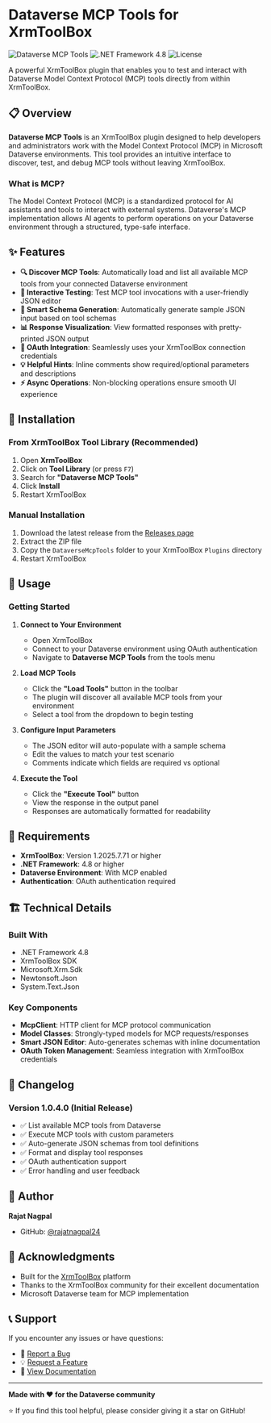 # Dataverse MCP Tools for XrmToolBox

![Dataverse MCP Tools](https://img.shields.io/badge/XrmToolBox-Plugin-blue) ![.NET Framework 4.8](https://img.shields.io/badge/.NET%20Framework-4.8-purple) ![License](https://img.shields.io/badge/license-MIT-green)

A powerful XrmToolBox plugin that enables you to test and interact with Dataverse Model Context Protocol (MCP) tools directly from within XrmToolBox.

## 📋 Overview

**Dataverse MCP Tools** is an XrmToolBox plugin designed to help developers and administrators work with the Model Context Protocol (MCP) in Microsoft Dataverse environments. This tool provides an intuitive interface to discover, test, and debug MCP tools without leaving XrmToolBox.

### What is MCP?

The Model Context Protocol (MCP) is a standardized protocol for AI assistants and tools to interact with external systems. Dataverse's MCP implementation allows AI agents to perform operations on your Dataverse environment through a structured, type-safe interface.

## ✨ Features

- **🔍 Discover MCP Tools**: Automatically load and list all available MCP tools from your connected Dataverse environment
- **📝 Interactive Testing**: Test MCP tool invocations with a user-friendly JSON editor
- **🎯 Smart Schema Generation**: Automatically generate sample JSON input based on tool schemas
- **📊 Response Visualization**: View formatted responses with pretty-printed JSON output
- **🔐 OAuth Integration**: Seamlessly uses your XrmToolBox connection credentials
- **💡 Helpful Hints**: Inline comments show required/optional parameters and descriptions
- **⚡ Async Operations**: Non-blocking operations ensure smooth UI experience

## 🚀 Installation

### From XrmToolBox Tool Library (Recommended)

1. Open **XrmToolBox**
2. Click on **Tool Library** (or press `F7`)
3. Search for **"Dataverse MCP Tools"**
4. Click **Install**
5. Restart XrmToolBox

### Manual Installation

1. Download the latest release from the [Releases page](https://github.com/rajatnagpal24/MsCrm.DataverseMCPTools/releases)
2. Extract the ZIP file
3. Copy the `DataverseMcpTools` folder to your XrmToolBox `Plugins` directory
4. Restart XrmToolBox

## 📖 Usage

### Getting Started

1. **Connect to Your Environment**
   - Open XrmToolBox
   - Connect to your Dataverse environment using OAuth authentication
   - Navigate to **Dataverse MCP Tools** from the tools menu

2. **Load MCP Tools**
   - Click the **"Load Tools"** button in the toolbar
   - The plugin will discover all available MCP tools from your environment
   - Select a tool from the dropdown to begin testing

3. **Configure Input Parameters**
   - The JSON editor will auto-populate with a sample schema
   - Edit the values to match your test scenario
   - Comments indicate which fields are required vs optional

4. **Execute the Tool**
   - Click the **"Execute Tool"** button
   - View the response in the output panel
   - Responses are automatically formatted for readability


## 🔧 Requirements

- **XrmToolBox**: Version 1.2025.7.71 or higher
- **.NET Framework**: 4.8 or higher
- **Dataverse Environment**: With MCP enabled
- **Authentication**: OAuth authentication required

## 🏗️ Technical Details

### Built With

- .NET Framework 4.8
- XrmToolBox SDK
- Microsoft.Xrm.Sdk
- Newtonsoft.Json
- System.Text.Json

### Key Components

- **McpClient**: HTTP client for MCP protocol communication
- **Model Classes**: Strongly-typed models for MCP requests/responses
- **Smart JSON Editor**: Auto-generates schemas with inline documentation
- **OAuth Token Management**: Seamless integration with XrmToolBox credentials


## 📝 Changelog

### Version 1.0.4.0 (Initial Release)
- ✅ List available MCP tools from Dataverse
- ✅ Execute MCP tools with custom parameters
- ✅ Auto-generate JSON schemas from tool definitions
- ✅ Format and display tool responses
- ✅ OAuth authentication support
- ✅ Error handling and user feedback



## 👤 Author

**Rajat Nagpal**

- GitHub: [@rajatnagpal24](https://github.com/rajatnagpal24)

## 🙏 Acknowledgments

- Built for the [XrmToolBox](https://www.xrmtoolbox.com/) platform
- Thanks to the XrmToolBox community for their excellent documentation
- Microsoft Dataverse team for MCP implementation

## 📞 Support

If you encounter any issues or have questions:

- 🐛 [Report a Bug](https://github.com/rajatnagpal24/MsCrm.DataverseMCPTools/issues)
- 💡 [Request a Feature](https://github.com/rajatnagpal24/MsCrm.DataverseMCPTools/issues)
- 📖 [View Documentation](https://github.com/rajatnagpal24/MsCrm.DataverseMCPTools/wiki)


---

**Made with ❤️ for the Dataverse community**

⭐ If you find this tool helpful, please consider giving it a star on GitHub!
